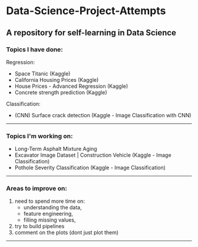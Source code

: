 # Data-Science-Project-Attempts


A repository for self-learning in Data Science 
---
### Topics I have done:
  Regression:
  - Space Titanic (Kaggle)
  - California Housing Prices (Kaggle)
  - House Prices - Advanced Regression (Kaggle)
  - Concrete strength prediction (Kaggle)
  
  Classification:
  - (CNN) Surface crack detection (Kaggle - Image Classification with CNN)
 
  
---
### Topics I'm working on:
 - Long-Term Asphalt Mixture Aging
 - Excavator Image Dataset | Construction Vehicle (Kaggle - Image Classification)
 - Pothole Severity Classification (Kaggle - Image Classification)

---
### Areas to improve on:
1. need to spend more time on:
    - understanding the data,
    - feature engineering,
    - filling missing values,
2. try to build pipelines
3. comment on the plots (dont just plot them)


---

